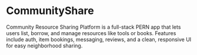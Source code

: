 # CommunityShare
Community Resource Sharing Platform is a full-stack PERN app that lets users list, borrow, and manage resources like tools or books. Features include auth, item bookings, messaging, reviews, and a clean, responsive UI for easy neighborhood sharing.
